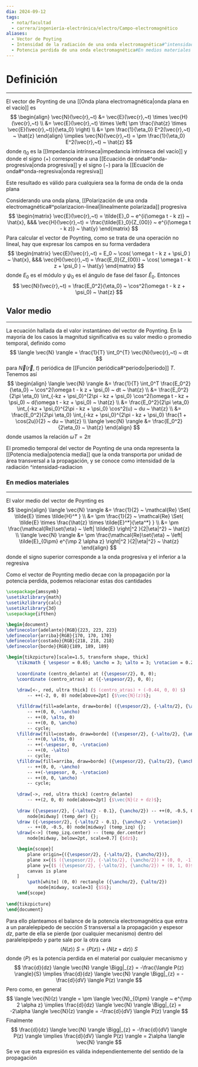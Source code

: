 ```yaml
---
dia: 2024-09-12
tags:
  - nota/facultad
  - carrera/ingeniería-electrónica/electro/Campo-electromagnético
aliases:
  - Vector de Poyting
  - Intensidad de la radiación de una onda electromagnética#^intensidad-radiacion
  - Potencia perdida de una onda electromagnética#En medios materiales
---
```

# Definición
---
El vector de Poynting de una [[Onda plana electromagnética|onda plana en el vacío]] es $$ \begin{align} 
    \vec{N}(\vec{r},~t) &= \vec{E}(\vec{r},~t) \times \vec{H}(\vec{r},~t) \\
     &= \vec{E}(\vec{r},~t) \times \left( \pm \frac{\hat{z} \times \vec{E}(\vec{r},~t)}{\eta_0} \right) \\
     &= \pm \frac{1}{\eta_0} E^2(\vec{r},~t) ~ \hat{z}
\end{align} \implies \vec{N}(\vec{r},~t) = \pm \frac{1}{\eta_0} E^2(\vec{r},~t) ~ \hat{z} $$ donde $\eta_0$ es la [[Impedancia intrínseca|impedancia intrínseca del vacío]] y donde el signo $(+)$ corresponde a una [[Ecuación de onda#^onda-progresiva|onda progresiva]] y el signo $(-)$ para la [[Ecuación de onda#^onda-regresiva|onda regresiva]]

Este resultado es válido para cualquiera sea la forma de onda de la onda plana

Considerando una onda plana, [[Polarización de una onda electromagnética#^polarizacion-lineal|linealmente polarizada]] progresiva $$ \begin{matrix}
    \vec{E}(\vec{r},~t) = \tilde{E}_0 ~ e^{i(\omega t - k z)} ~ \hat{x}, &&& 
    \vec{H}(\vec{r},~t) = \frac{\tilde{E}_0}{Z_{00}} ~ e^{i(\omega t - k z)} ~ \hat{y}    
\end{matrix} $$
Para calcular el vector de Poynting, como se trata de una operación no lineal, hay que expresar los campos en su forma verdadera $$ \begin{matrix}
    \vec{E}(\vec{r},~t) = E_0 ~ \cos( \omega t - k z + \psi_0 ) ~ \hat{x}, &&& 
    \vec{H}(\vec{r},~t) = \frac{E_0}{Z_{00}} ~ \cos( \omega t - k z + \psi_0 ) ~ \hat{y}
\end{matrix} $$ donde $E_0$ es el módulo y $\psi_0$ es el ángulo de fase del fasor $\tilde{E}_0$. Entonces $$ \vec{N}(\vec{r},~t) = \frac{E_0^2}{\eta_0} ~ \cos^2(\omega t - k z + \psi_0) ~ \hat{z} $$
## Valor medio
---
La ecuación hallada da el valor instantáneo del vector de Poynting. En la mayoría de los casos la magnitud significativa es su valor medio o promedio temporal, definido como $$ \langle \vec{N} \rangle = \frac{1}{T} \int_0^{T} \vec{N}(\vec{r},~t) ~ dt $$ para $\vec{N}(\vec{r},~t)$ periódica de [[Función periódica#^periodo|periodo]] $T$. Tenemos así $$ \begin{align} 
    \langle \vec{N} \rangle &= \frac{1}{T} \int_0^T \frac{E_0^2}{\eta_0} ~ \cos^2(\omega t - k z + \psi_0) ~ dt ~ \hat{z} \\
     &= \frac{E_0^2}{2\pi \eta_0} \int_{-kz + \psi_0}^{2\pi - kz + \psi_0} \cos^2(\omega t - kz + \psi_0) ~ d(\omega t - kz + \psi_0) ~ \hat{z} \\
     &= \frac{E_0^2}{2\pi \eta_0} \int_{-kz + \psi_0}^{2\pi - kz + \psi_0} \cos^2(u) ~ du ~ \hat{z} \\
     &= \frac{E_0^2}{2\pi \eta_0} \int_{-kz + \psi_0}^{2\pi - kz + \psi_0} \frac{1 + \cos(2u)}{2} ~ du ~ \hat{z} \\
    \langle \vec{N} \rangle &= \frac{E_0^2}{2\eta_0} ~ \hat{z}
\end{align} $$ donde usamos la relación $\omega T = 2\pi$

El promedio temporal del vector de Poynting de una onda representa la [[Potencia media|potencia media]] que la onda transporta por unidad de área transversal a la propagación, y se conoce como intensidad de la radiación ^intensidad-radiacion

### En medios materiales
---
El valor medio del vector de Poynting es $$ \begin{align} 
    \langle \vec{N} \rangle &= \frac{1}{2} ~ \mathcal{Re} \Set{ \tilde{E} \times \tilde{H}^* } \\
     &= \pm \frac{1}{2} ~ \mathcal{Re} \Set{ \tilde{E} \times \frac{\hat{z} \times \tilde{E}^*}{\eta^*} } \\
     &= \pm \frac{\mathcal{Re}\set{\eta} ~ \left| \tilde{E} \right|^2 }{2|\eta|^2} ~ \hat{z} \\
    \langle \vec{N} \rangle &= \pm \frac{\mathcal{Re}\set{\eta} ~ \left| \tilde{E}_{0\pm}  e^{\mp 2 \alpha z} \right|^2 }{2|\eta|^2} ~ \hat{z}
\end{align} $$ donde el signo superior corresponde a la onda progresiva y el inferior a la regresiva

Como el vector de Poynting medio decae con la propagación por la potencia perdida, podemos relacionar estas dos cantidades

```tikz
\usepackage{amssymb}
\usetikzlibrary{math}
\usetikzlibrary{calc}
\usetikzlibrary{3d}
\usepackage{ifthen}

\begin{document} 
\definecolor{adelante}{RGB}{223, 223, 223}
\definecolor{arriba}{RGB}{170, 170, 170}
\definecolor{costado}{RGB}{218, 218, 218}
\definecolor{borde}{RGB}{189, 189, 189}

\begin{tikzpicture}[scale=1.5, transform shape, thick]
    \tikzmath { \espesor = 0.65; \ancho = 3; \alto = 3; \rotacion = 0.25; }
    
    \coordinate (centro_delante) at ({\espesor/2}, 0, 0);
    \coordinate (centro_atras) at ({-\espesor/2}, 0, 0);
    
    \draw[<-, red, ultra thick] ($ (centro_atras) + (-0.44, 0, 0) $) 
        -- ++(-2, 0, 0) node[above=2pt] {$\vec{N}(z)$};

    \filldraw[fill=adelante, draw=borde] ({\espesor/2}, {-\alto/2}, {\ancho/2}) 
        -- ++(0, 0, -\ancho)
        -- ++(0, \alto, 0)
        -- ++(0, 0, \ancho)
        -- cycle;
    \filldraw[fill=costado, draw=borde] ({\espesor/2}, {-\alto/2}, {\ancho/2}) 
        -- ++(0, \alto, 0)
        -- ++(-\espesor, 0, -\rotacion)
        -- ++(0, -\alto)
        -- cycle;
    \filldraw[fill=arriba, draw=borde] ({\espesor/2}, {\alto/2}, {\ancho/2}) 
        -- ++(0, 0, -\ancho)
        -- ++(-\espesor, 0, -\rotacion)
        -- ++(0, 0, \ancho)
        -- cycle;
    
    \draw[->, red, ultra thick] (centro_delante) 
        -- ++(2, 0, 0) node[above=2pt] {$\vec{N}(z + dz)$};
        
    \draw ({\espesor/2}, {-\alto/2 - 0.1}, {\ancho/2}) -- ++(0, -0.5, 0)
        node[midway] (temp_der) {};
    \draw ({-\espesor/2}, {-\alto/2 - 0.1}, {\ancho/2 - \rotacion}) 
        -- ++(0, -0.5, 0) node[midway] (temp_izq) {};
    \draw[<->] (temp_izq.center) -- (temp_der.center)
        node[midway, below=2pt, scale=0.7] {$dz$};

    \begin{scope}[
        plane origin={({\espesor/2}, {-\alto/2}, {\ancho/2})},
        plane x={($ ({\espesor/2}, {-\alto/2}, {\ancho/2}) + (0, 0, -1)$)},
        plane y={($ ({\espesor/2}, {-\alto/2}, {\ancho/2}) + (0, 1, 0)$)},
        canvas is plane
    ]
        \path[white] (0, 0) rectangle ({\ancho/2}, {\alto/2})
            node[midway, scale=3] {$S$};
    \end{scope}
    
\end{tikzpicture}
\end{document}
```

Para ello planteamos el balance de la potencia electromagnética que entra a un paralelepípedo de sección $S$ transversal a la propagación y espesor $dz$, parte de ella se pierde (por cualquier mecanismo) dentro del paralelepípedo y parte sale por la otra cara $$ \langle N(z) \rangle ~ S = \langle P(z) \rangle + \langle N(z + dz) \rangle ~ S $$ donde $\langle P \rangle$ es la potencia perdida en el material por cualquier mecanismo y $$ \frac{d}{dz} \langle \vec{N} \rangle \Bigg|_{z} = -\frac{\langle P(z) \rangle}{S} \implies  \frac{d}{dz} \langle \vec{N} \rangle \Bigg|_{z} = -\frac{d}{dV} \langle P(z) \rangle $$
Pero como, en general $$ \langle \vec{N}(z) \rangle = \pm \langle \vec{N}_{0\pm} \rangle ~ e^{\mp 2 \alpha z} \implies \frac{d}{dz} \langle \vec{N} \rangle \Bigg|_{z} = -2\alpha \langle \vec{N}(z) \rangle =  -\frac{d}{dV} \langle P(z) \rangle $$
Finalmente $$ \frac{d}{dz} \langle \vec{N} \rangle \Bigg|_{z} = -\frac{d}{dV} \langle P(z) \rangle \implies \frac{d}{dV} \langle P(z) \rangle = 2\alpha \langle \vec{N} \rangle $$
Se ve que esta expresión es válida independientemente del sentido de la propagación